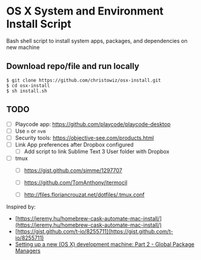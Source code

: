 # OS X System and Environment Install Script

Bash shell script to install system apps, packages, and dependencies on new machine


## Download repo/file and run locally

```
$ git clone https://github.com/christowiz/osx-install.git
$ cd osx-install
$ sh install.sh
```


## TODO

- [ ] Playcode app: https://github.com/playcode/playcode-desktop
- [ ] Use `n` or `nvm`
- [ ] Security tools: https://objective-see.com/products.html
- [ ] Link App preferences after Dropbox configured
  - [ ] Add script to link Sublime Text 3 User folder with Dropbox
- [ ] tmux
  - [ ] https://gist.github.com/simme/1297707
  - [ ] https://github.com/TomAnthony/itermocil
  - [ ] http://files.floriancrouzat.net/dotfiles/.tmux.conf


Inspired by:

-   [https://jeremy.hu/homebrew-cask-automate-mac-install/](https://jeremy.hu/homebrew-cask-automate-mac-install/)
-   [https://gist.github.com/t-io/8255711](https://gist.github.com/t-io/8255711)
-   [Setting up a new (OS X) development machine: Part 2 - Global Package Managers](https://mattstauffer.com/blog/setting-up-a-new-os-x-development-machine-part-2-global-package-managers/#creating-your-brewfile)
